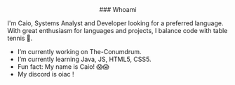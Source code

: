 <div align="center">
###  Whoami </center>
</div>


I'm Caio, Systems Analyst and Developer looking for a preferred language. With great enthusiasm for languages ​​and projects, I balance code with table tennis 🏓.

* I’m currently working on The-Conumdrum.
* I’m currently learning Java, JS, HTML5, CSS5.
* Fun fact: My name is Caio! 😱😱
* My discord is oiac !

